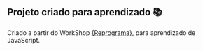 ## Projeto criado para aprendizado :books:

Criado a partir do WorkShop [{Reprograma}](https://www.reprograma.com.br/), para aprendizado de JavaScript.

<!-- Acesso a calculadora: [:purple_heart:](https://calculadora-workshop-sara-souza.netlify.app/) -->
